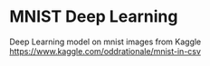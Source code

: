 # MNIST Deep Learning

Deep Learning model on mnist images from Kaggle https://www.kaggle.com/oddrationale/mnist-in-csv
